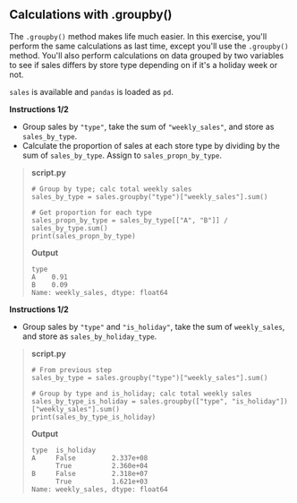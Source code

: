 ## Calculations with .groupby()

The `.groupby()` method makes life much easier. In this exercise, you'll perform the same calculations as last time, except you'll use the `.groupby()` method. You'll also perform calculations on data grouped by two variables to see if sales differs by store type depending on if it's a holiday week or not.

`sales` is available and `pandas` is loaded as `pd`.

**Instructions 1/2**

* Group sales by `"type"`, take the sum of `"weekly_sales"`, and store as `sales_by_type`.
* Calculate the proportion of sales at each store type by dividing by the sum of `sales_by_type`. Assign to `sales_propn_by_type`.

> **script.py**
> ```
> # Group by type; calc total weekly sales
> sales_by_type = sales.groupby("type")["weekly_sales"].sum()
> 
> # Get proportion for each type
> sales_propn_by_type = sales_by_type[["A", "B"]] / sales_by_type.sum()
> print(sales_propn_by_type)
> ```
> 
> **Output**
> ```
> type
> A    0.91
> B    0.09
> Name: weekly_sales, dtype: float64
> ```

**Instructions 1/2**

* Group sales by `"type"` and `"is_holiday"`, take the sum of `weekly_sales`, and store as `sales_by_holiday_type`.

> **script.py**
> ```
> # From previous step
> sales_by_type = sales.groupby("type")["weekly_sales"].sum()
>
> # Group by type and is_holiday; calc total weekly sales
> sales_by_type_is_holiday = sales.groupby(["type", "is_holiday"])["weekly_sales"].sum()
> print(sales_by_type_is_holiday)
> ```
>
> **Output**
> ```
> type  is_holiday
> A     False         2.337e+08
>       True          2.360e+04
> B     False         2.318e+07
>       True          1.621e+03
> Name: weekly_sales, dtype: float64
> ```